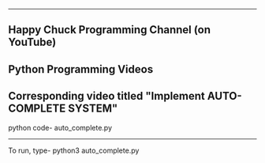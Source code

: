-----------------------------------------------------------------------------------
Happy Chuck Programming Channel (on YouTube)
-----------------------------------------------------------------------------------
Python Programming Videos 
-----------------------------------------------------------------------------------
Corresponding video titled "Implement AUTO-COMPLETE SYSTEM"
-----------------------------------------------------------------------------------

python code-
auto_complete.py

------------------------------
To run, type-
python3 auto_complete.py


